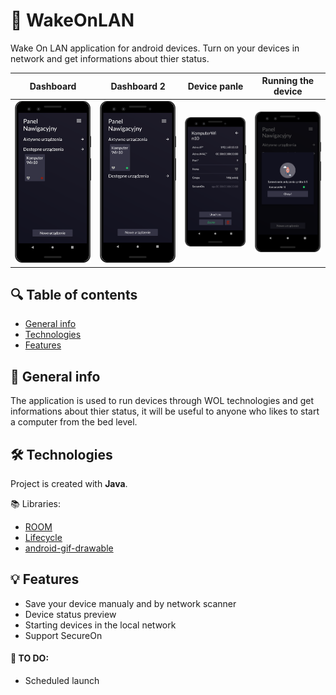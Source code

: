 # 🥱 WakeOnLAN
Wake On LAN application for android devices. Turn on your devices in network and get informations about thier status.

Dashboard                  |  Dashboard 2              |  Device panle             |  Running the device       |     
:-------------------------:|:-------------------------:|:-------------------------:|:-------------------------:|
![](assets/1.png)          |         ![](assets/2.png) |         ![](assets/3.png) | ![](assets/4.png)         |


## 🔍 Table of contents
* [General info](#general-info)
* [Technologies](#technologies)
* [Features](#features)

## 📝 General info
The application is used to run devices through WOL technologies and get informations about thier status, it will be useful to anyone who likes to start a computer from the bed level.
	
## 🛠 Technologies
Project is created with **Java**.

📚 Libraries:
* [ROOM](https://developer.android.com/jetpack/androidx/releases/room)
* [Lifecycle](https://developer.android.com/jetpack/androidx/releases/lifecycle)
* [android-gif-drawable](https://github.com/koral--/android-gif-drawable)

## 💡 Features
* Save your device manualy and by network scanner
* Device status preview
* Starting devices in the local network
* Support SecureOn

#### 🎯 TO DO:
* Scheduled launch
